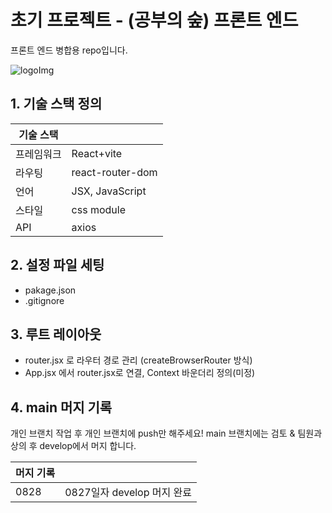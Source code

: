 # 초기 프로젝트 - (공부의 숲) 프론트 엔드
프론트 엔드 병합용 repo입니다.

![logoImg](public/readmeLogo.png)

## 1. 기술 스택 정의

| 기술 스택 |                  |
| ----- | ---------------- |
| 프레임워크 | React+vite       |
| 라우팅   | react-router-dom |
| 언어    | JSX, JavaScript  |
| 스타일   | css module       |
| API   | axios            |

## 2. 설정 파일 세팅
- pakage.json
- .gitignore

## 3. 루트 레이아웃
- router.jsx 로 라우터 경로 관리 (createBrowserRouter 방식)
- App.jsx 에서 router.jsx로 연결, Context 바운더리 정의(미정)


## 4. main 머지 기록

개인 브랜치 작업 후  개인 브랜치에 push만 해주세요!
main 브랜치에는 검토 & 팀원과 상의 후 develop에서 머지 합니다.

| 머지 기록 |     |
|----------|-----|
| 0828 | 0827일자 develop 머지 완료 |
